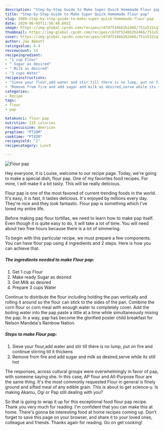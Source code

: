 ```yaml
---
description: "Step-by-Step Guide to Make Super Quick Homemade Flour pap"
title: "Step-by-Step Guide to Make Super Quick Homemade Flour pap"
slug: 2688-step-by-step-guide-to-make-super-quick-homemade-flour-pap
date: 2020-06-05T11:58:48.603Z
image: https://img-global.cpcdn.com/recipes/c67df534bb2b2466/751x532cq70/flour-pap-recipe-main-photo.jpg
thumbnail: https://img-global.cpcdn.com/recipes/c67df534bb2b2466/751x532cq70/flour-pap-recipe-main-photo.jpg
cover: https://img-global.cpcdn.com/recipes/c67df534bb2b2466/751x532cq70/flour-pap-recipe-main-photo.jpg
author: Joe Abbott
ratingvalue: 4.4
reviewcount: 14
recipeingredient:
- "1 cup Flour"
- " Sugar as desired"
- " Milk as desired"
- "3 cups Water"
recipeinstructions:
- "Sieve your flour,add water and stir till there is no lump, put on fire and continue stirring till it thickens"
- "Remove from fire and add sugar and milk as desired,serve while its still hot"
categories:
- Recipe
tags:
- flour
- pap

katakunci: flour pap 
nutrition: 215 calories
recipecuisine: American
preptime: "PT20M"
cooktime: "PT42M"
recipeyield: "1"
recipecategory: Lunch

---
```



![Flour pap](https://img-global.cpcdn.com/recipes/c67df534bb2b2466/751x532cq70/flour-pap-recipe-main-photo.jpg)

Hey everyone, it is Louise, welcome to our recipe page. Today, we're going to make a special dish, flour pap. One of my favorites food recipes. For mine, I will make it a bit tasty. This will be really delicious.

Flour pap is one of the most favored of current trending foods in the world. It's easy, it is fast, it tastes delicious. It's enjoyed by millions every day. They're nice and they look fantastic. Flour pap is something which I've loved my entire life.

Before making pap flour tortillas, we need to learn how to make pap itself. Even though it is quite easy to do, it will take a lot of time. You will need about two free hours because there is a lot of simmering.


To begin with this particular recipe, we must prepare a few components. You can have flour pap using 4 ingredients and 2 steps. Here is how you can achieve that.

<!--inarticleads1-->

##### The ingredients needed to make Flour pap:

1. Get 1 cup Flour
1. Make ready  Sugar as desired
1. Get  Milk as desired
1. Prepare 3 cups Water


Continue to distribute the flour including holding the pan vertically and rolling it around so the flour can stick to the sides of the pan. Combine the corn flour or corn meal with enough water to completely cover. Add the boiling water into the pap paste a little at a time while simultaneously mixing the pap. In a way, pap has become the glorified poster child breakfast for Nelson Mandela&#39;s Rainbow Nation. 

<!--inarticleads2-->

##### Steps to make Flour pap:

1. Sieve your flour,add water and stir till there is no lump, put on fire and continue stirring till it thickens
1. Remove from fire and add sugar and milk as desired,serve while its still hot


The responses, across cultural groups were overwhelmingly in favor of pap, with someone saying she. In this case, AP flour and All-Purpose flour are the same thing. It&#39;s the most commonly requested Flour in general is finely ground and sifted meal of any edible grain. This is about to get science-y. Is making Akamu, Ogi or Pap still dealing with you? 

So that is going to wrap it up for this exceptional food flour pap recipe. Thank you very much for reading. I'm confident that you can make this at home. There's gonna be interesting food at home recipes coming up. Don't forget to save this page on your browser, and share it to your loved ones, colleague and friends. Thanks again for reading. Go on get cooking!
